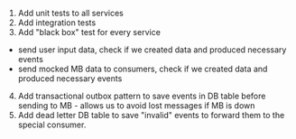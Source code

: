 1. Add unit tests to all services
2. Add integration tests
3. Add "black box" test for every service
  * send user input data, check if we created data and produced necessary events
  * send mocked MB data to consumers, check if we created data and produced necessary events
4. Add transactional outbox pattern to save events in DB table before sending to MB - allows us to avoid lost messages if MB is down
5. Add dead letter DB table to save "invalid" events to forward them to the special consumer.